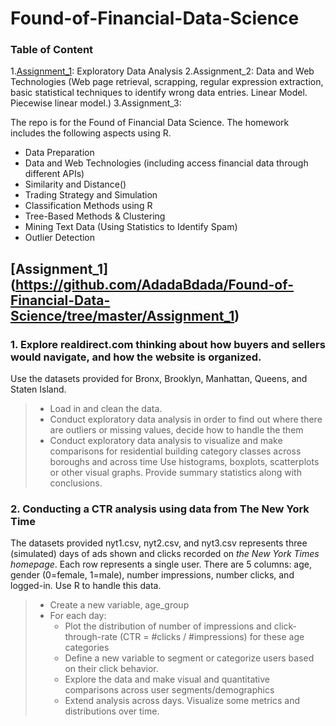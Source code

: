 # Found-of-Financial-Data-Science

### Table of Content

1.[Assignment_1](#Assignment_1): Exploratory Data Analysis 
2.Assignment_2:  Data and Web Technologies (Web page retrieval, scrapping, regular expression extraction, basic statistical techniques to identify wrong data entries. Linear Model. Piecewise linear model.)
3.Assignment_3:

The repo is for the Found of Financial Data Science. The homework includes the following aspects using R.

- Data Preparation
- Data and Web Technologies (including access financial data through different APIs)
- Similarity and Distance()
- Trading Strategy and Simulation
- Classification Methods using R
- Tree-Based Methods & Clustering
- Mining Text Data (Using Statistics to Identify Spam)
- Outlier Detection

## [Assignment_1]<a name="Assignment_1"></a>(https://github.com/AdadaBdada/Found-of-Financial-Data-Science/tree/master/Assignment_1)

### 1. Explore realdirect.com thinking about how buyers and sellers would navigate, and how the website is organized.
Use the datasets provided for Bronx, Brooklyn, Manhattan, Queens, and Staten Island.
> - Load in and clean the data.
> - Conduct exploratory data analysis in order to find out where there are outliers or missing values, decide how to handle the them
> - Conduct exploratory data analysis to visualize and make comparisons for residential building category classes across boroughs and across time Use histograms, boxplots, scatterplots or other visual graphs. Provide summary statistics along with  conclusions.

### 2. Conducting a CTR analysis using data from **The New York Time**
The datasets provided nyt1.csv, nyt2.csv, and nyt3.csv represents three (simulated) days of ads shown and clicks recorded on _the New York Times homepage_. Each row represents a single user. There are 5 columns: age, gender (0=female, 1=male), number impressions, number clicks, and logged-in. Use R to handle this data. 

> - Create a new variable, age_group
> -  For each day:
>    - Plot the distribution of number of impressions and click-through-rate (CTR = #clicks / #impressions) for these age categories
>    - Define a new variable to segment or categorize users based on their click behavior.
>    - Explore the data and make visual and quantitative comparisons across user segments/demographics
>    - Extend analysis across days. Visualize some metrics and distributions over time. 
    

